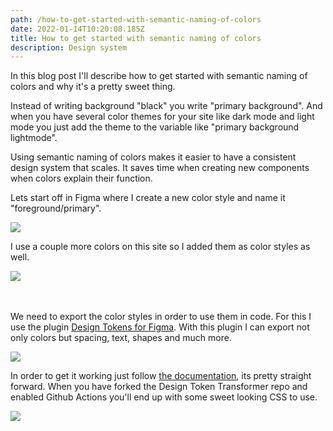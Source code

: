 ```yaml
---
path: /how-to-get-started-with-semantic-naming-of-colors
date: 2022-01-14T10:20:08.185Z
title: How to get started with semantic naming of colors
description: Design system
---
```

In this blog post I'll describe how to get started with semantic naming of colors and why it's a pretty sweet thing.

Instead of writing background "black" you write "primary background". And when you have several color themes for your site like dark mode and light mode you just add the theme to the variable like "primary background lightmode". 

Using semantic naming of colors makes it easier to have a consistent design system that scales. It saves time when creating new components when colors explain their function.

Lets start off in Figma where I create a new color style and name it "foreground/primary".

![](https://jakobmagnusson.se/assets/semantic1a.png)

I use a couple more colors on this site so I added them as color styles as well.

![](https://jakobmagnusson.se/assets/semantic1b.png)

<br />\
We need to export the color styles in order to use them in code. For this I use the plugin [Design Tokens for Figma](https://www.figma.com/community/plugin/888356646278934516/Design-Tokens). With this plugin I can export not only colors but spacing, text, shapes and much more.

![](https://jakobmagnusson.se/assets/semantic1c.png)

In order to get it working just follow [the documentation](https://github.com/lukasoppermann/design-token-transformer#usage), its pretty straight forward. When you have forked the Design Token Transformer repo and enabled Github Actions you'll end up with some sweet looking CSS to use.

![](https://jakobmagnusson.se/assets/semantic1d.png)